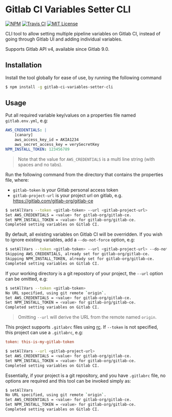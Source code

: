 # Gitlab CI Variables Setter CLI

[![NPM](https://img.shields.io/npm/v/gitlab-ci-variables-setter-cli.svg)](https://npmjs.org/packages/gitlab-ci-variables-setter-cli/)
[![Travis CI](https://img.shields.io/travis/temando/gitlab-ci-variables-cli.svg)](https://travis-ci.org/temando/gitlab-ci-variables-cli)
[![MIT License](https://img.shields.io/github/license/temando/gitlab-ci-variables-cli.svg)](https://en.wikipedia.org/wiki/MIT_License)

CLI tool to allow setting multiple pipeline variables on Gitlab CI, instead of going through Gitlab UI and adding individual variables.

Supports Gitlab API v4, available since Gitlab 9.0.

## Installation

Install the tool globally for ease of use, by running the following command

```sh
$ npm install -g gitlab-ci-variables-setter-cli
```

## Usage

Put all required variable key/values on a properties file named `gitlab.env.yml`, e.g:

```yml
AWS_CREDENTIALS: |
    [canary]
    aws_access_key_id = AKIA1234
    aws_secret_access_key = verySecretKey
NPM_INSTALL_TOKEN: 123456789
```

> Note that the value for `AWS_CREDENTIALS` is a multi line string (with spaces and no tabs).

Run the following command from the directory that contains the properties file, where:

- `gitlab-token` is your Gitlab personal access token
- `gitlab-project-url` is your project url on gitlab, e.g. https://gitlab.com/gitlab-org/gitlab-ce

```sh
$ setAllVars --token <gitlab-token> --url <gitlab-project-url>
Set AWS_CREDENTIALS = <value> for gitlab-org/gitlab-ce.
Set NPM_INSTALL_TOKEN = <value> for gitlab-org/gitlab-ce.
Completed setting variables on Gitlab CI.
```

By default, all existing variables on Gitlab CI will be overridden. If you wish to ignore existing variables, add a `--do-not-force` option, e.g:

```sh
$ setAllVars --token <gitlab-token> --url <gitlab-project-url> --do-not-force
Skipping AWS_CREDENTIALS, already set for gitlab-org/gitlab-ce.
Skipping NPM_INSTALL_TOKEN, already set for gitlab-org/gitlab-ce.
Completed setting variables on Gitlab CI.
```

If your working directory is a git repostory of your project, the `--url` option can be omitted, e.g:

```sh
$ setAllVars --token <gitlab-token>
No URL specified, using git remote `origin`.
Set AWS_CREDENTIALS = <value> for gitlab-org/gitlab-ce.
Set NPM_INSTALL_TOKEN = <value> for gitlab-org/gitlab-ce.
Completed setting variables on Gitlab CI.
```

> Omitting `--url` will derive the URL from the remote named `origin`.

This project supports `.gitlabrc` files using [rc](https://www.npmjs.com/package/rc).
If `--token` is not specified, this project can use a `.gitlabrc`, e.g:

```ini
token: this-is-my-gitlab-token
```

```sh
$ setAllVars --url <gitlab-project-url>
Set AWS_CREDENTIALS = <value> for gitlab-org/gitlab-ce.
Set NPM_INSTALL_TOKEN = <value> for gitlab-org/gitlab-ce.
Completed setting variables on Gitlab CI.
```

Essentially, if your project is a git repository, and you have `.gitlabrc` file,
no options are required and this tool can be invoked simply as:

```sh
$ setAllVars
No URL specified, using git remote `origin`.
Set AWS_CREDENTIALS = <value> for gitlab-org/gitlab-ce.
Set NPM_INSTALL_TOKEN = <value> for gitlab-org/gitlab-ce.
Completed setting variables on Gitlab CI.
```
